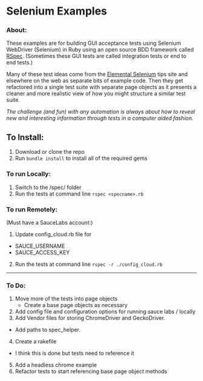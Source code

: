 # Selenium Examples

### About:

These examples are for building GUI acceptance tests using Selenium WebDriver (Selenium) in Ruby using an open source BDD framework called [RSpec](http://rspec.info/). (Sometimes these GUI tests are called integration tests or end to end tests.)

Many of these test ideas come from the [Elemental Selenium](http://elementalselenium.com/) tips site and elsewhere on the web as separate bits of example code. Then they get refactored into a single test suite with separate page objects as it presents a cleaner and more realistic view of how you might structure a similar test suite.

_The challenge (and fun) with any automation is always about how to reveal new and interesting information through tests in a computer aided fashion._

## To Install:

1. Download or clone the repo
2. Run `bundle install` to install all of the required gems

### To run Locally:

1. Switch to the /spec/ folder
2. Run the tests at command line ```rspec <specname>.rb```

### To run Remotely:
(Must have a SauceLabs account:)

1. Update config_cloud.rb file for
  - SAUCE_USERNAME
  - SAUCE_ACCESS_KEY
2. Run the tests at command line ```rspec -r ./config_cloud.rb```

---

### To Do:
1. Move more of the tests into page objects
   - Create a base page objects as necessary
2. Add config file and configuration options for running sauce labs / locally
3. Add Vendor files for storing ChromeDriver and GeckoDriver.
  - Add paths to spec_helper.
4. Create a rakefile
  - I think this is done but tests need to reference it
5. Add a headless chrome example
6. Refactor tests to start referencing base page object methods
